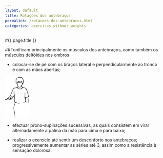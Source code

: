 ```yaml
---
layout: default
title: Rotações dos antebraços
permalink: /rotacoes-dos-antebracos.html
categories: exercises_without_weights
---
```


#{{ page.title }}

##Tonificam principalmente os músculos dos antebraços, como também os músculos deltóides nos ombros

* colocar-se de pé com os braços lateral e perpendicularmente ao tronco e com as mãos abertas;

![Rotações dos antebraços](assets/torcoes-do-tronco-deitado_clip_image004.gif)

* efectuar prono-supinações sucessivas, as quais consistem em virar alternadamente a palma da mão para cima e para baixo;

* realizar o exercício até sentir um desconforto nos antebraços; progressivamente aumentar as séries até 3, assim como a resistência à sensação dolorosa.
